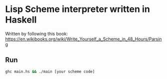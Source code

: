 # Lisp Scheme interpreter written in Haskell
Written by following this book: https://en.wikibooks.org/wiki/Write_Yourself_a_Scheme_in_48_Hours/Parsing

## Run
```sh
ghc main.hs && ./main [your scheme code]
```
